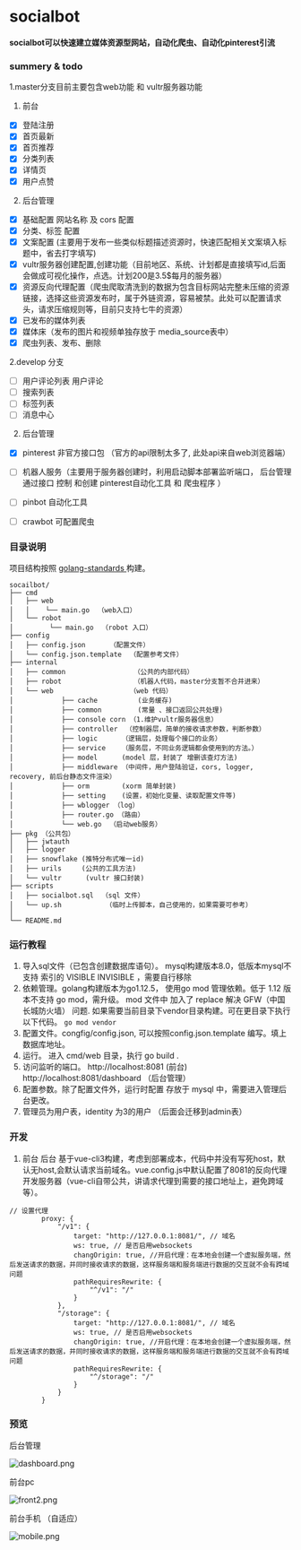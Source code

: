 # socialbot
**socialbot可以快速建立媒体资源型网站，自动化爬虫、自动化pinterest引流**

### summery & todo
1.master分支目前主要包含web功能 和 vultr服务器功能
1. 前台
- [x] 登陆注册
- [x] 首页最新   
- [x] 首页推荐  
- [x] 分类列表
- [x] 详情页
- [x] 用户点赞
2. 后台管理
- [x] 基础配置 网站名称 及 cors 配置
- [x] 分类、标签 配置 
- [x] 文案配置 (主要用于发布一些类似标题描述资源时，快速匹配相关文案填入标题中，省去打字填写)
- [x] vultr服务器创建配置,创建功能（目前地区、系统、计划都是直接填写id,后面会做成可视化操作，点选。计划200是3.5$每月的服务器） 
- [x] 资源反向代理配置（爬虫爬取清洗到的数据为包含目标网站完整未压缩的资源链接，选择这些资源发布时，属于外链资源，容易被禁。此处可以配置请求头，请求压缩规则等，目前只支持七牛的资源）
- [x] 已发布的媒体列表
- [x] 媒体床（发布的图片和视频单独存放于 media_source表中）
- [x] 爬虫列表、发布、删除 

2.develop 分支 
- [ ] 用户评论列表 用户评论
- [ ] 搜索列表
- [ ] 标签列表
- [ ] 消息中心
2. 后台管理
- [x] pinterest 非官方接口包 （官方的api限制太多了, 此处api来自web浏览器端）
- [ ] 机器人服务（主要用于服务器创建时，利用启动脚本部署监听端口， 后台管理通过接口 控制 和创建 pinterest自动化工具 和 爬虫程序 ）
- [ ] pinbot 自动化工具
- [ ] crawbot 可配置爬虫


### 目录说明
项目结构按照 [golang-standards ](https://github.com/golang-standards/project-layout)构建。
```
socailbot/
├── cmd
│   ├── web
│   │    └── main.go  （web入口）
│   └── robot  
│         └── main.go  （robot 入口）
├── config
│   ├── config.json      （配置文件）
│   └── config.json.template  （配置参考文件）
├── internal
│   ├── common                 （公共的内部代码）
│   ├── robot                  （机器人代码，master分支暂不合并进来）
│   └── web                   （web 代码）
│            ├── cache          (业务缓存)
│            ├── common         (常量 、接口返回公共处理)
│            ├── console corn （1.维护vultr服务器信息）
│            ├── controller  （控制器层，简单的接收请求参数，判断参数）
│            ├── logic      （逻辑层，处理每个接口的业务）
│            ├── service    （服务层，不同业务逻辑都会使用到的方法。）
│            ├── model      (model 层，封装了 增删该查灯方法)
│            ├── middleware （中间件，用户登陆验证，cors, logger, recovery, 前后台静态文件渲染）
│            ├── orm        (xorm 简单封装)
│            ├── setting    (设置，初始化变量、读取配置文件等)
│            ├── wblogger （log）
│            ├── router.go （路由）
│            └── web.go  （启动web服务）
├── pkg （公共包）
│   ├── jwtauth 
│   ├── logger 
│   ├── snowflake (推特分布式唯一id) 
│   ├── urils     (公共的工具方法)  
│   └── vultr      (vultr 接口封装) 
├── scripts
│   ├── socialbot.sql  （sql 文件）
│   └── up.sh           （临时上传脚本，自己使用的，如果需要可参考）
│  
└── README.md
```

### 运行教程
1. 导入sql文件（已包含创建数据库语句）。 mysql构建版本8.0，低版本mysql不支持 索引的 VISIBLE INVISIBLE ，需要自行移除 
2. 依赖管理。golang构建版本为go1.12.5， 使用go mod 管理依赖。低于 1.12 版本不支持 go mod，需升级。 mod 文件中 加入了 replace 解决 GFW（中国长城防火墙） 问题.
如果需要当前目录下vendor目录构建。可在更目录下执行以下代码。
`go mod vendor`
3. 配置文件。congfig/config.json, 可以按照config.json.template 编写。填上数据库地址。
4. 运行。 进入 cmd/web 目录，执行 go build .
5. 访问监听的端口。
        http://localhost:8081 (前台)
        http://localhost:8081/dashboard （后台管理）
6. 配置参数。除了配置文件外，运行时配置 存放于 mysql 中，需要进入管理后台更改。
7. 管理员为用户表，identity 为3的用户 （后面会迁移到admin表）

### 开发
1. 前台 后台 基于vue-cli3构建，考虑到部署成本，代码中并没有写死host，默认无host,会默认请求当前域名。vue.config.js中默认配置了8081的反向代理开发服务器（vue-cli自带公共，讲请求代理到需要的接口地址上，避免跨域等）。

```
// 设置代理
        proxy: {
            "/v1": {
                target: "http://127.0.0.1:8081/", // 域名
                ws: true, // 是否启用websockets
                changOrigin: true, //开启代理：在本地会创建一个虚拟服务端，然后发送请求的数据，并同时接收请求的数据，这样服务端和服务端进行数据的交互就不会有跨域问题
                pathRequiresRewrite: {
                    "^/v1": "/"
                }
            },
            "/storage": {
                target: "http://127.0.0.1:8081/", // 域名
                ws: true, // 是否启用websockets
                changOrigin: true, //开启代理：在本地会创建一个虚拟服务端，然后发送请求的数据，并同时接收请求的数据，这样服务端和服务端进行数据的交互就不会有跨域问题
                pathRequiresRewrite: {
                    "^/storage": "/"
                }
            }
        }
```

### 预览
后台管理

![dashboard.png](https://github.com/lukeyMing/socialbot/blob/master/doc/dashboard.png)

前台pc

![front2.png](https://github.com/lukeyMing/socialbot/blob/master/doc/front2.png)

前台手机 （自适应）

![mobile.png](https://github.com/lukeyMing/socialbot/blob/master/doc/mobile.png)

